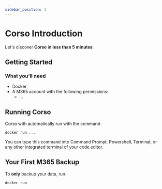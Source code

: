 ```yaml
---
sidebar_position: 1
---
```


# Corso Introduction

Let's discover **Corso in less than 5 minutes**.

## Getting Started

### What you'll need

- Docker
- A M365 account with the following permissions:
  - ...

## Running Corso

Corso with automatically run with the command:

```bash
docker run ...
```

You can type this command into Command Prompt, Powershell, Terminal, or any other integrated terminal of your code editor.

## Your First M365 Backup

To **only** backup your data, run:

```bash
docker run
```

